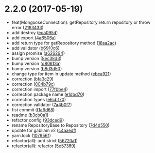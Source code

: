 <a name="2.2.0"></a>
# 2.2.0 (2017-05-19)

* feat(MongooseConnection): getRepository return repository or throw error ([2183433](https://github.com/gabliam/mongoose/commit/2183433))
* add destroy ([eca095d](https://github.com/gabliam/mongoose/commit/eca095d))
* add export ([4a6506a](https://github.com/gabliam/mongoose/commit/4a6506a))
* add return type for getRepository<T> method ([18aa2ac](https://github.com/gabliam/mongoose/commit/18aa2ac))
* add validator ([b6910c6](https://github.com/gabliam/mongoose/commit/b6910c6))
* assign promise ([a626294](https://github.com/gabliam/mongoose/commit/a626294))
* bump version ([8ec38d3](https://github.com/gabliam/mongoose/commit/8ec38d3))
* bump version ([d80613a](https://github.com/gabliam/mongoose/commit/d80613a))
* bump version ([b8d3d50](https://github.com/gabliam/mongoose/commit/b8d3d50))
* change type for item in update method ([ebca921](https://github.com/gabliam/mongoose/commit/ebca921))
* correction ([bfa3c29](https://github.com/gabliam/mongoose/commit/bfa3c29))
* correction ([004b79c](https://github.com/gabliam/mongoose/commit/004b79c))
* correction import ([77fbbe4](https://github.com/gabliam/mongoose/commit/77fbbe4))
* correction package name ([e1dbd70](https://github.com/gabliam/mongoose/commit/e1dbd70))
* correction types ([e6cbf70](https://github.com/gabliam/mongoose/commit/e6cbf70))
* correction validator ([7a4b0f7](https://github.com/gabliam/mongoose/commit/7a4b0f7))
* fist commit ([f1a6d68](https://github.com/gabliam/mongoose/commit/f1a6d68))
* readme ([b3cb0a1](https://github.com/gabliam/mongoose/commit/b3cb0a1))
* refactor config ([93dced9](https://github.com/gabliam/mongoose/commit/93dced9))
* rename RepositoryBase to Repository ([7d4d550](https://github.com/gabliam/mongoose/commit/7d4d550))
* update for gabliam v2 ([c4aaedf](https://github.com/gabliam/mongoose/commit/c4aaedf))
* yarn.lock ([1076561](https://github.com/gabliam/mongoose/commit/1076561))
* refactor(all): add strict ([56720a1](https://github.com/gabliam/mongoose/commit/56720a1))
* refactor(all): refactor ([5e57369](https://github.com/gabliam/mongoose/commit/5e57369))



